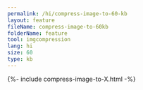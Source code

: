 ```yaml
---
permalink: /hi/compress-image-to-60-kb
layout: feature
fileName: compress-image-to-60kb
folderName: feature
tool: imgcompression
lang: hi
size: 60
type: kb
---
```


{%- include compress-image-to-X.html -%}
